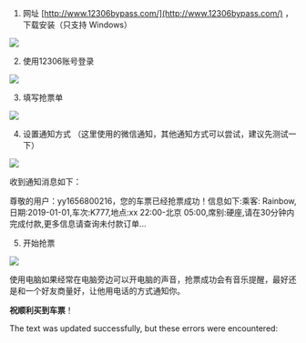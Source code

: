 1.  网址 [http://www.12306bypass.com/](http://www.12306bypass.com/) ，下载安装（只支持 Windows）

[![](https://camo.githubusercontent.com/7db84e16d11316cebcdf53ecedc78916d569e666e9efcba3d8fd7e49d9da46bf/687474703a2f2f7777312e73696e61696d672e636e2f6c617267652f64663535316561356c7931673578757761686569656a32313177306b616e35372e6a7067)](https://camo.githubusercontent.com/7db84e16d11316cebcdf53ecedc78916d569e666e9efcba3d8fd7e49d9da46bf/687474703a2f2f7777312e73696e61696d672e636e2f6c617267652f64663535316561356c7931673578757761686569656a32313177306b616e35372e6a7067)

2.  使用12306账号登录

[![](https://camo.githubusercontent.com/b1e41f615de1c9455720fd2f1b610ae8620bf276dc83a5203de13a409601d333/687474703a2f2f7777312e73696e61696d672e636e2f6c617267652f64663535316561356c79316735787630736a7979776a323066753061387137752e6a7067)](https://camo.githubusercontent.com/b1e41f615de1c9455720fd2f1b610ae8620bf276dc83a5203de13a409601d333/687474703a2f2f7777312e73696e61696d672e636e2f6c617267652f64663535316561356c79316735787630736a7979776a323066753061387137752e6a7067)

3.  填写抢票单

[![](https://camo.githubusercontent.com/de9c1204a850ad3c98f7615f64a10a9e16604cdc1a3e590a6a52d4a097f95de1/687474703a2f2f7777312e73696e61696d672e636e2f6c617267652f64663535316561356c793167357876316b637133356a32307476306a7261636e2e6a7067)](https://camo.githubusercontent.com/de9c1204a850ad3c98f7615f64a10a9e16604cdc1a3e590a6a52d4a097f95de1/687474703a2f2f7777312e73696e61696d672e636e2f6c617267652f64663535316561356c793167357876316b637133356a32307476306a7261636e2e6a7067)

4.  设置通知方式 （这里使用的微信通知，其他通知方式可以尝试，建议先测试一下）

[![](https://camo.githubusercontent.com/6f0c57af47e9dae5683be6a6f6c189a93491a98b25437e6189ee3851cc807951/687474703a2f2f7777312e73696e61696d672e636e2f6c617267652f64663535316561356c7931673578763236366833366a32307476306a723738392e6a7067)](https://camo.githubusercontent.com/6f0c57af47e9dae5683be6a6f6c189a93491a98b25437e6189ee3851cc807951/687474703a2f2f7777312e73696e61696d672e636e2f6c617267652f64663535316561356c7931673578763236366833366a32307476306a723738392e6a7067)

收到通知消息如下：

尊敬的用户：yy1656800216，您的车票已经抢票成功！信息如下:乘客: Rainbow,日期:2019-01-01,车次:K777,地点:xx 22:00-北京 05:00,席别:硬座,请在30分钟内完成付款,更多信息请查询未付款订单...

5.  开始抢票

[![](https://camo.githubusercontent.com/ff327889e27b1b7c0beb5abb179ccfbbbd994448027d662680efe1d37cc676e8/687474703a2f2f7777312e73696e61696d672e636e2f6c617267652f64663535316561356c793167357876326d726878346a32307476306a7234326d2e6a7067)](https://camo.githubusercontent.com/ff327889e27b1b7c0beb5abb179ccfbbbd994448027d662680efe1d37cc676e8/687474703a2f2f7777312e73696e61696d672e636e2f6c617267652f64663535316561356c793167357876326d726878346a32307476306a7234326d2e6a7067)

使用电脑如果经常在电脑旁边可以开电脑的声音，抢票成功会有音乐提醒，最好还是和一个好友商量好，让他用电话的方式通知你。

**祝顺利买到车票**！

The text was updated successfully, but these errors were encountered: